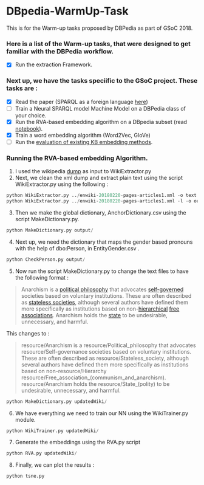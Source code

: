 # DBpedia-WarmUp-Task
This is for the Warm-up tasks proposed by DBPedia as part of GSoC 2018.
### Here is a list of the Warm-up tasks, that were designed to get familiar with the DBPedia workflow.
- [X] Run the extraction Framework.

### Next up, we have the tasks speciific to the GSoC project. These tasks are :

- [X] Read the paper (SPARQL as a foreign language [here](https://arxiv.org/abs/1708.07624))
- [ ] Train a Neural SPARQL model Machine Model on a DBPedia class of your choice.
- [X] Run the RVA-based embedding algorithm on a DBpedia subset (read [notebook](https://akshayjagatap.wordpress.com/)).
- [X] Train a word embedding algorithm (Word2Vec, GloVe)
- [ ] Run the [evaluation of existing KB embedding methods](https://github.com/nausheenfatma/embeddings/tree/master/gsoc2017-nausheen).

### Running the RVA-based embedding Algorithm.
1. I used the wikipedia [dump](https://dumps.wikimedia.org/enwiki/20180220/enwiki-20180220-pages-articles1.xml-p10p30302.bz2) as input to WikiExtractor.py
2. Next, we clean the xml dump and extract plain text using the script WikiExtractor.py using the following :
```python
python WikiExtractor.py ../enwiki-20180220-pages-articles1.xml -o text
python WikiExtractor.py ../enwiki-20180220-pages-articles1.xml -l -o output
```
3. Then we make the global dictionary, AnchorDictionary.csv using the script MakeDictionary.py.
```python
python MakeDictionary.py output/
```
4. Next up, we need the dictionary that maps the gender based pronouns with the help of dbo:Person, in EntityGender.csv .
```python
python CheckPerson.py output/
```
5. Now run the script MakeDictionary.py to change the text files to have the following format :
> Anarchism is a <a href="political%20philosophy">political philosophy</a> that advocates <a href="self-governance">self-governed</a> societies based on voluntary institutions. These are often described as <a href="stateless%20society">stateless societies</a>, although several authors have defined them more specifically as institutions based on non-<a href="Hierarchy">hierarchical</a> <a href="Free%20association%20%28communism%20and%20anarchism%29">free associations</a>. Anarchism holds the <a href="state%20%28polity%29">state</a> to be undesirable, unnecessary, and harmful.

This changes to :
> resource/Anarchism is a resource/Political_philosophy that advocates resource/Self-governance societies based on voluntary institutions. These are often described as resource/Stateless_society, although several authors have defined them more specifically as institutions based on non-resource/Hierarchy resource/Free_association_(communism_and_anarchism). resource/Anarchism holds the resource/State_(polity) to be undesirable, unnecessary, and harmful.

```python
python MakeDictionary.py updatedWiki/
```
6. We have everything we need to train our NN using the WikiTrainer.py module.
```python
python WikiTrainer.py updatedWiki/
```
7. Generate the embeddings using the RVA.py script
```python
python RVA.py updatedWiki/
```
8. Finally, we can plot the results : 
```python
python tsne.py
```
